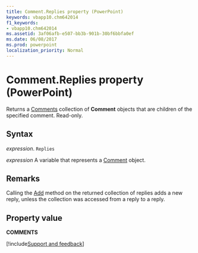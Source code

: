 ```yaml
---
title: Comment.Replies property (PowerPoint)
keywords: vbapp10.chm642014
f1_keywords:
- vbapp10.chm642014
ms.assetid: 3af06afb-e507-bb3b-901b-30bf6bbfa0ef
ms.date: 06/08/2017
ms.prod: powerpoint
localization_priority: Normal
---
```



# Comment.Replies property (PowerPoint)

Returns a [Comments](PowerPoint.Comments.md) collection of **Comment** objects that are children of the specified comment. Read-only.


## Syntax

_expression_. `Replies`

_expression_ A variable that represents a [Comment](PowerPoint.Comment.md) object.


## Remarks

Calling the [Add](PowerPoint.Comments.Add.md) method on the returned collection of replies adds a new reply, unless the collection was accessed from a reply to a reply.


## Property value

 **COMMENTS**

[!include[Support and feedback](~/includes/feedback-boilerplate.md)]
